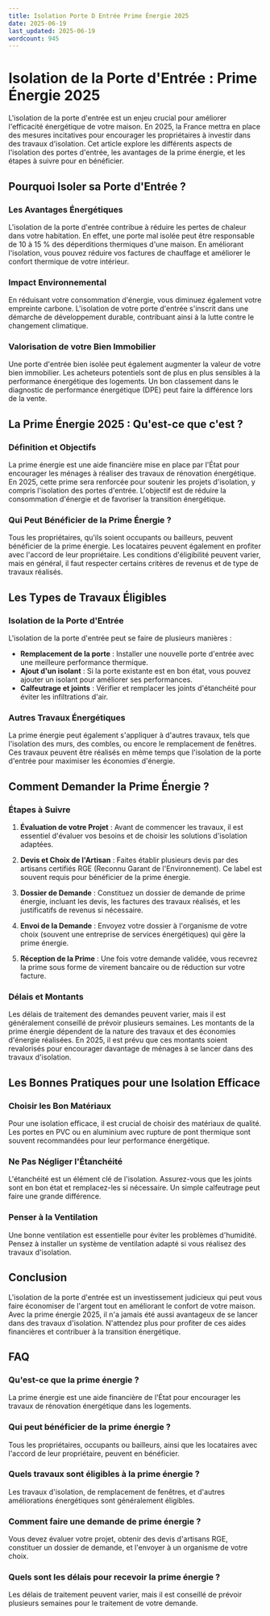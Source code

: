 ```yaml
---
title: Isolation Porte D Entrée Prime Énergie 2025
date: 2025-06-19
last_updated: 2025-06-19
wordcount: 945
---
```


# Isolation de la Porte d'Entrée : Prime Énergie 2025

L'isolation de la porte d'entrée est un enjeu crucial pour améliorer l'efficacité énergétique de votre maison. En 2025, la France mettra en place des mesures incitatives pour encourager les propriétaires à investir dans des travaux d'isolation. Cet article explore les différents aspects de l'isolation des portes d'entrée, les avantages de la prime énergie, et les étapes à suivre pour en bénéficier.

## Pourquoi Isoler sa Porte d'Entrée ?

### Les Avantages Énergétiques

L'isolation de la porte d'entrée contribue à réduire les pertes de chaleur dans votre habitation. En effet, une porte mal isolée peut être responsable de 10 à 15 % des déperditions thermiques d'une maison. En améliorant l'isolation, vous pouvez réduire vos factures de chauffage et améliorer le confort thermique de votre intérieur.

### Impact Environnemental

En réduisant votre consommation d'énergie, vous diminuez également votre empreinte carbone. L'isolation de votre porte d'entrée s'inscrit dans une démarche de développement durable, contribuant ainsi à la lutte contre le changement climatique.

### Valorisation de votre Bien Immobilier

Une porte d'entrée bien isolée peut également augmenter la valeur de votre bien immobilier. Les acheteurs potentiels sont de plus en plus sensibles à la performance énergétique des logements. Un bon classement dans le diagnostic de performance énergétique (DPE) peut faire la différence lors de la vente.

## La Prime Énergie 2025 : Qu'est-ce que c'est ?

### Définition et Objectifs

La prime énergie est une aide financière mise en place par l'État pour encourager les ménages à réaliser des travaux de rénovation énergétique. En 2025, cette prime sera renforcée pour soutenir les projets d'isolation, y compris l'isolation des portes d'entrée. L'objectif est de réduire la consommation d'énergie et de favoriser la transition énergétique.

### Qui Peut Bénéficier de la Prime Énergie ?

Tous les propriétaires, qu'ils soient occupants ou bailleurs, peuvent bénéficier de la prime énergie. Les locataires peuvent également en profiter avec l'accord de leur propriétaire. Les conditions d'éligibilité peuvent varier, mais en général, il faut respecter certains critères de revenus et de type de travaux réalisés.

## Les Types de Travaux Éligibles

### Isolation de la Porte d'Entrée

L'isolation de la porte d'entrée peut se faire de plusieurs manières :

- **Remplacement de la porte** : Installer une nouvelle porte d'entrée avec une meilleure performance thermique.
- **Ajout d'un isolant** : Si la porte existante est en bon état, vous pouvez ajouter un isolant pour améliorer ses performances.
- **Calfeutrage et joints** : Vérifier et remplacer les joints d'étanchéité pour éviter les infiltrations d'air.

### Autres Travaux Énergétiques

La prime énergie peut également s'appliquer à d'autres travaux, tels que l'isolation des murs, des combles, ou encore le remplacement de fenêtres. Ces travaux peuvent être réalisés en même temps que l'isolation de la porte d'entrée pour maximiser les économies d'énergie.

## Comment Demander la Prime Énergie ?

### Étapes à Suivre

1. **Évaluation de votre Projet** : Avant de commencer les travaux, il est essentiel d'évaluer vos besoins et de choisir les solutions d'isolation adaptées.
   
2. **Devis et Choix de l'Artisan** : Faites établir plusieurs devis par des artisans certifiés RGE (Reconnu Garant de l'Environnement). Ce label est souvent requis pour bénéficier de la prime énergie.

3. **Dossier de Demande** : Constituez un dossier de demande de prime énergie, incluant les devis, les factures des travaux réalisés, et les justificatifs de revenus si nécessaire.

4. **Envoi de la Demande** : Envoyez votre dossier à l'organisme de votre choix (souvent une entreprise de services énergétiques) qui gère la prime énergie.

5. **Réception de la Prime** : Une fois votre demande validée, vous recevrez la prime sous forme de virement bancaire ou de réduction sur votre facture.

### Délais et Montants

Les délais de traitement des demandes peuvent varier, mais il est généralement conseillé de prévoir plusieurs semaines. Les montants de la prime énergie dépendent de la nature des travaux et des économies d'énergie réalisées. En 2025, il est prévu que ces montants soient revalorisés pour encourager davantage de ménages à se lancer dans des travaux d'isolation.

## Les Bonnes Pratiques pour une Isolation Efficace

### Choisir les Bon Matériaux

Pour une isolation efficace, il est crucial de choisir des matériaux de qualité. Les portes en PVC ou en aluminium avec rupture de pont thermique sont souvent recommandées pour leur performance énergétique.

### Ne Pas Négliger l'Étanchéité

L'étanchéité est un élément clé de l'isolation. Assurez-vous que les joints sont en bon état et remplacez-les si nécessaire. Un simple calfeutrage peut faire une grande différence.

### Penser à la Ventilation

Une bonne ventilation est essentielle pour éviter les problèmes d'humidité. Pensez à installer un système de ventilation adapté si vous réalisez des travaux d'isolation.

## Conclusion

L'isolation de la porte d'entrée est un investissement judicieux qui peut vous faire économiser de l'argent tout en améliorant le confort de votre maison. Avec la prime énergie 2025, il n'a jamais été aussi avantageux de se lancer dans des travaux d'isolation. N'attendez plus pour profiter de ces aides financières et contribuer à la transition énergétique.

## FAQ

### Qu'est-ce que la prime énergie ?

La prime énergie est une aide financière de l'État pour encourager les travaux de rénovation énergétique dans les logements.

### Qui peut bénéficier de la prime énergie ?

Tous les propriétaires, occupants ou bailleurs, ainsi que les locataires avec l'accord de leur propriétaire, peuvent en bénéficier.

### Quels travaux sont éligibles à la prime énergie ?

Les travaux d'isolation, de remplacement de fenêtres, et d'autres améliorations énergétiques sont généralement éligibles.

### Comment faire une demande de prime énergie ?

Vous devez évaluer votre projet, obtenir des devis d'artisans RGE, constituer un dossier de demande, et l'envoyer à un organisme de votre choix.

### Quels sont les délais pour recevoir la prime énergie ?

Les délais de traitement peuvent varier, mais il est conseillé de prévoir plusieurs semaines pour le traitement de votre demande.